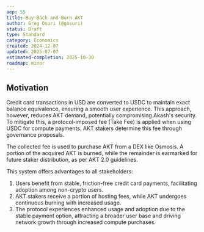 ```yaml
---
aep: 55
title: Buy Back and Burn AKT
author: Greg Osuri (@gosuri)
status: Draft
type: Standard
category: Economics
created: 2024-12-07
updated: 2025-07-07
estimated-completion: 2025-10-30
roadmap: minor
---
```


## Motivation

Credit card transactions in USD are converted to USDC to maintain exact balance equivalence, ensuring a smooth user experience. This approach, however, reduces AKT demand, potentially compromising Akash's security. To mitigate this, a protocol-imposed fee (Take Fee) is applied when using USDC for compute payments. AKT stakers determine this fee through governance proposals.

The collected fee is used to purchase AKT from a DEX like Osmosis. A portion of the acquired AKT is burned, while the remainder is earmarked for future staker distribution, as per AKT 2.0 guidelines.

This system offers advantages to all stakeholders:
1. Users benefit from stable, friction-free credit card payments, facilitating adoption among non-crypto users.
2. AKT stakers receive a portion of hosting fees, while AKT undergoes continuous burning with increased usage.
3. The protocol experiences enhanced usage and adoption due to the stable payment option, attracting a broader user base and driving network growth through increased compute purchases.